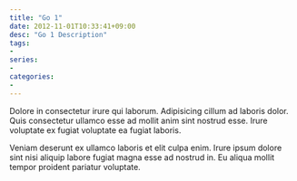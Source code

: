 ```yaml
---
title: "Go 1"
date: 2012-11-01T10:33:41+09:00
desc: "Go 1 Description"
tags:
- 
series:
-
categories:
- 
---
```


Dolore in consectetur irure qui laborum. Adipisicing cillum ad laboris dolor. Quis consectetur ullamco esse ad mollit anim sint nostrud esse. Irure voluptate ex fugiat voluptate ea fugiat laboris.

Veniam deserunt ex ullamco laboris et elit culpa enim. Irure ipsum dolore sint nisi aliquip labore fugiat magna esse ad nostrud in. Eu aliqua mollit tempor proident pariatur voluptate.